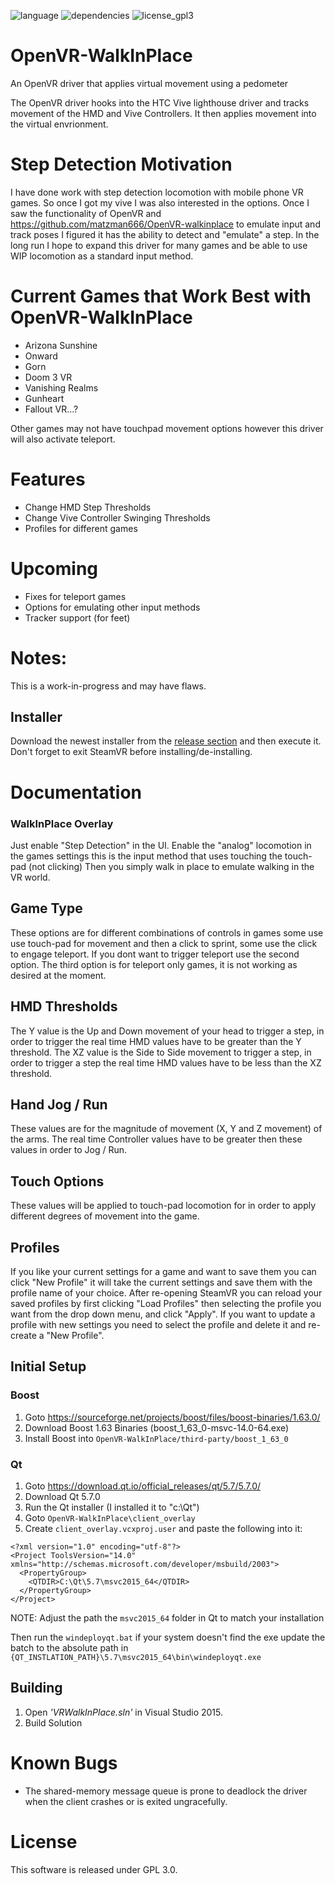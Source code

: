 ![language](https://img.shields.io/badge/Language-C%2B%2B11-green.svg)  ![dependencies](https://img.shields.io/badge/Dependencies-Boost%201.63-green.svg)  ![license_gpl3](https://img.shields.io/badge/License-GPL%203.0-green.svg)

# OpenVR-WalkInPlace

An OpenVR driver that applies virtual movement using a pedometer

The OpenVR driver hooks into the HTC Vive lighthouse driver and tracks movement of the HMD and Vive Controllers. It then applies movement into the virtual envrionment.

# Step Detection Motivation
I have done work with step detection locomotion with mobile phone VR games. So once I got my vive I was also interested in the options. Once I saw the functionality of OpenVR and https://github.com/matzman666/OpenVR-walkinplace to emulate input and track poses I figured it has the ability to detect and "emulate" a step. In the long run I hope to expand this driver for many games and be able to use WIP locomotion as a standard input method.


# Current Games that Work Best with OpenVR-WalkInPlace

- Arizona Sunshine
- Onward
- Gorn
- Doom 3 VR
- Vanishing Realms
- Gunheart
- Fallout VR...?

Other games may not have touchpad movement options however this driver will 
also activate teleport.


# Features

- Change HMD Step Thresholds
- Change Vive Controller Swinging Thresholds
- Profiles for different games

# Upcoming

- Fixes for teleport games
- Options for emulating other input methods
- Tracker support (for feet)

# Notes:

This is a work-in-progress and may have flaws.

## Installer

Download the newest installer from the [release section](https://github.com/pottedmeat7/OpenVR-WalkInPlace/releases) and then execute it. Don't forget to exit SteamVR before installing/de-installing.

# Documentation

### WalkInPlace Overlay
Just enable "Step Detection" in the UI.
Enable the "analog" locomotion in the games settings this is the input method that uses touching the touch-pad (not clicking)
Then you simply walk in place to emulate walking in the VR world.

## Game Type
These options are for different combinations of controls in games some use use touch-pad for movement and then a click to sprint, some use the click to engage teleport. If you dont want to trigger teleport use the second option.
The third option is for teleport only games, it is not working as desired at the moment.

## HMD Thresholds
The Y value is the Up and Down movement of your head to trigger a step, in order to trigger the real time HMD values have to be greater than the Y threshold.
The XZ value is the Side to Side movement to trigger a step, in order to trigger a step the real time HMD values have to be less than the XZ threshold.

## Hand Jog / Run
These values are for the magnitude of movement (X, Y and Z movement) of the arms. 
The real time Controller values have to be greater then these values in order to Jog / Run.

## Touch Options
These values will be applied to touch-pad locomotion for in order to apply different degrees of movement into the game.

## Profiles
If you like your current settings for a game and want to save them you can click "New Profile" it will take the current settings and save them with the profile name of your choice. 
After re-opening SteamVR you can reload your saved profiles by first clicking "Load Profiles" then selecting the profile you want from the drop down menu, and click "Apply".
If you want to update a profile with new settings you need to select the profile and delete it and re-create a "New Profile".

## Initial Setup
### Boost
1. Goto https://sourceforge.net/projects/boost/files/boost-binaries/1.63.0/
1. Download Boost 1.63 Binaries (boost_1_63_0-msvc-14.0-64.exe)
1. Install Boost into `OpenVR-WalkInPlace/third-party/boost_1_63_0`
  
### Qt
1. Goto https://download.qt.io/official_releases/qt/5.7/5.7.0/
1. Download Qt 5.7.0
1. Run the Qt installer (I installed it to "c:\Qt")
1. Goto `OpenVR-WalkInPlace\client_overlay`
1. Create `client_overlay.vcxproj.user` and paste the following into it:

```
<?xml version="1.0" encoding="utf-8"?>
<Project ToolsVersion="14.0" xmlns="http://schemas.microsoft.com/developer/msbuild/2003">
  <PropertyGroup>
    <QTDIR>C:\Qt\5.7\msvc2015_64</QTDIR>
  </PropertyGroup>
</Project>
```

NOTE: Adjust the path the `msvc2015_64` folder in Qt to match your installation

Then run the `windeployqt.bat` if your system doesn't find the exe update the batch to the absolute path
in `{QT_INSTLATION_PATH}\5.7\msvc2015_64\bin\windeployqt.exe`

## Building
1. Open *'VRWalkInPlace.sln'* in Visual Studio 2015.
2. Build Solution


# Known Bugs

- The shared-memory message queue is prone to deadlock the driver when the client crashes or is exited ungracefully.

# License

This software is released under GPL 3.0.

